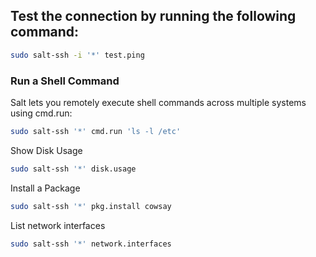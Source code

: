## Test the connection by running the following command:

```bash
sudo salt-ssh -i '*' test.ping
```
### Run a Shell Command

Salt lets you remotely execute shell commands across multiple systems using cmd.run:

```bash
sudo salt-ssh '*' cmd.run 'ls -l /etc'
```

Show Disk Usage

```bash
sudo salt-ssh '*' disk.usage
```

Install a Package

```bash
sudo salt-ssh '*' pkg.install cowsay
```

List network interfaces

```bash
sudo salt-ssh '*' network.interfaces
```

